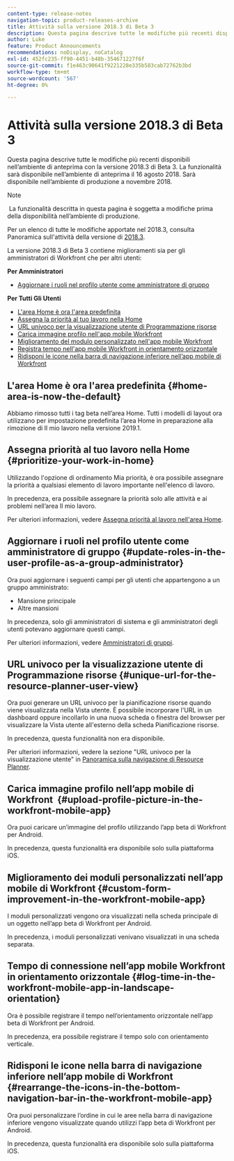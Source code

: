 ```yaml
---
content-type: release-notes
navigation-topic: product-releases-archive
title: Attività sulla versione 2018.3 di Beta 3
description: Questa pagina descrive tutte le modifiche più recenti disponibili nell’ambiente di anteprima con la versione 2018.3 di Beta 3. La funzionalità sarà disponibile nell’ambiente di anteprima il 16 agosto 2018. Sarà disponibile nell’ambiente di produzione a novembre 2018.
author: Luke
feature: Product Announcements
recommendations: noDisplay, noCatalog
exl-id: 452fc235-ff90-4451-b48b-354671227f6f
source-git-commit: f1e463c90641f9221228e335b583cab72762b3bd
workflow-type: tm+mt
source-wordcount: '567'
ht-degree: 0%

---
```


# Attività sulla versione 2018.3 di Beta 3

Questa pagina descrive tutte le modifiche più recenti disponibili nell’ambiente di anteprima con la versione 2018.3 di Beta 3. La funzionalità sarà disponibile nell’ambiente di anteprima il 16 agosto 2018. Sarà disponibile nell’ambiente di produzione a novembre 2018.

>[!NOTE]
>
> La funzionalità descritta in questa pagina è soggetta a modifiche prima della disponibilità nell’ambiente di produzione.

Per un elenco di tutte le modifiche apportate nel 2018.3, consulta  Panoramica sull&#39;attività della versione di [2018.3](../../../../product-announcements/product-releases/quarterly-release-archive/2018.3-release-activity/2018-3-release-activity-overview.md).

La versione 2018.3 di Beta 3 contiene miglioramenti sia per gli amministratori di Workfront che per altri utenti:

**Per Amministratori**

* [Aggiornare i ruoli nel profilo utente come amministratore di gruppo](#update-roles-in-the-user-profile-as-a-group-administrator)

**Per Tutti Gli Utenti**

* [L&#39;area Home è ora l&#39;area predefinita](#home-area-is-now-the-default)
* [Assegna la priorità al tuo lavoro nella Home](#prioritize-your-work-in-home)
* [URL univoco per la visualizzazione utente di Programmazione risorse](#unique-url-for-the-resource-planner-user-view)
* [Carica immagine profilo nell&#39;app mobile Workfront](#upload-profile-picture-in-the-workfront-mobile-app) 
* [Miglioramento del modulo personalizzato nell&#39;app mobile Workfront](#custom-form-improvement-in-the-workfront-mobile-app)
* [Registra tempo nell&#39;app mobile Workfront in orientamento orizzontale](#log-time-in-the-workfront-mobile-app-in-landscape-orientation)
* [Ridisponi le icone nella barra di navigazione inferiore nell’app mobile di Workfront](#rearrange-the-icons-in-the-bottom-navigation-bar-in-the-workfront-mobile-app)

## L&#39;area Home è ora l&#39;area predefinita {#home-area-is-now-the-default}

Abbiamo rimosso tutti i tag beta nell’area Home. Tutti i modelli di layout ora utilizzano per impostazione predefinita l’area Home in preparazione alla rimozione di Il mio lavoro nella versione 2019.1.

## Assegna priorità al tuo lavoro nella Home {#prioritize-your-work-in-home}

Utilizzando l&#39;opzione di ordinamento Mia priorità, è ora possibile assegnare la priorità a qualsiasi elemento di lavoro importante nell&#39;elenco di lavoro.

In precedenza, era possibile assegnare la priorità solo alle attività e ai problemi nell’area Il mio lavoro.

Per ulteriori informazioni, vedere [Assegna priorità al lavoro nell&#39;area Home](../../../../workfront-basics/using-home/using-the-home-area/prioritize-work-in-home.md).

## Aggiornare i ruoli nel profilo utente come amministratore di gruppo {#update-roles-in-the-user-profile-as-a-group-administrator}

Ora puoi aggiornare i seguenti campi per gli utenti che appartengono a un gruppo amministrato:

* Mansione principale
* Altre mansioni

In precedenza, solo gli amministratori di sistema e gli amministratori degli utenti potevano aggiornare questi campi. 

Per ulteriori informazioni, vedere [Amministratori di gruppi](../../../../administration-and-setup/manage-groups/group-roles/group-administrators.md).

## URL univoco per la visualizzazione utente di Programmazione risorse {#unique-url-for-the-resource-planner-user-view}

Ora puoi generare un URL univoco per la pianificazione risorse quando viene visualizzata nella Vista utente. È possibile incorporare l&#39;URL in un dashboard oppure incollarlo in una nuova scheda o finestra del browser per visualizzare la Vista utente all&#39;esterno della scheda Pianificazione risorse.

In precedenza, questa funzionalità non era disponibile.

Per ulteriori informazioni, vedere la sezione &quot;URL univoco per la visualizzazione utente&quot; in [Panoramica sulla navigazione di Resource Planner](../../../../resource-mgmt/resource-planning/resource-planner-navigation.md).

## Carica immagine profilo nell’app mobile di Workfront  {#upload-profile-picture-in-the-workfront-mobile-app}

Ora puoi caricare un’immagine del profilo utilizzando l’app beta di Workfront per Android.

In precedenza, questa funzionalità era disponibile solo sulla piattaforma iOS. 

<!--
<p data-mc-conditions="QuicksilverOrClassic.Draft mode">For more information, see .</p>
-->

## Miglioramento dei moduli personalizzati nell’app mobile di Workfront {#custom-form-improvement-in-the-workfront-mobile-app}

I moduli personalizzati vengono ora visualizzati nella scheda principale di un oggetto nell’app beta di Workfront per Android.

In precedenza, i moduli personalizzati venivano visualizzati in una scheda separata.

<!--
<p data-mc-conditions="QuicksilverOrClassic.Draft mode">For more information, see the "Editing Custom Forms" section in .</p>
-->

## Tempo di connessione nell’app mobile Workfront in orientamento orizzontale {#log-time-in-the-workfront-mobile-app-in-landscape-orientation}

Ora è possibile registrare il tempo nell’orientamento orizzontale nell’app beta di Workfront per Android.

In precedenza, era possibile registrare il tempo solo con orientamento verticale.

<!--
<p data-mc-conditions="QuicksilverOrClassic.Draft mode">For more information, see </p>
-->

## Ridisponi le icone nella barra di navigazione inferiore nell’app mobile di Workfront {#rearrange-the-icons-in-the-bottom-navigation-bar-in-the-workfront-mobile-app}

Ora puoi personalizzare l’ordine in cui le aree nella barra di navigazione inferiore vengono visualizzate quando utilizzi l’app beta di Workfront per Android.

In precedenza, questa funzionalità era disponibile solo sulla piattaforma iOS.

<!--
<p data-mc-conditions="QuicksilverOrClassic.Draft mode">For more information, see .</p>
-->
